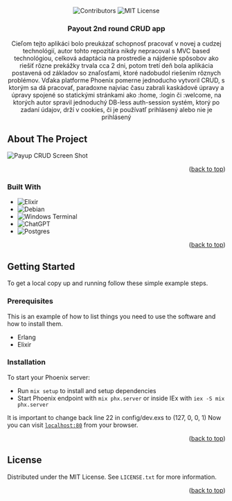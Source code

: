<a name="readme-top"></a>
<div align="center">


![Contributors](https://img.shields.io/github/contributors/brianmsk/payout.svg?style=for-the-badge)
![MIT License](https://img.shields.io/github/license/brianmsk/payout.svg?style=for-the-badge)



<h3 align="center">Payout 2nd round CRUD app</h3>

  <p align="center">
    Cieľom tejto aplikáci bolo preukázať schopnosť pracovať v novej a cudzej technológií, autor tohto repozitára nikdy nepracoval s MVC based technológiou,
    celková adaptácia na prostredie a nájdenie spôsobov ako riešiť rôzne prekážky trvala cca 2 dni, potom tretí deň bola aplikácia postavená od základov
    so znaľosťami, ktoré nadobudol riešením rôznych problémov. Vďaka platforme Phoenix pomerne jednoducho vytvoril CRUD, s ktorým sa dá pracovať, paradoxne najviac
    času zabrali kaskádové úpravy a úpravy spojené so statickými stránkami ako :home, :login či :welcome, na ktorých autor spravil jednoduchý DB-less auth-session
    systém, ktorý po zadaní údajov, drží v cookies, či je používatľ prihlásený alebo nie je prihlásený
  </p>
</div>

<!-- ABOUT THE PROJECT -->
## About The Project

![Payup CRUD Screen Shot](https://i.imgur.com/s4IRGrK.png)

<p align="right">(<a href="#readme-top">back to top</a>)</p>

### Built With

* ![Elixir](https://img.shields.io/badge/elixir-%234B275F.svg?style=for-the-badge&logo=elixir&logoColor=white)
* ![Debian](https://img.shields.io/badge/Debian-D70A53?style=for-the-badge&logo=debian&logoColor=white)
* ![Windows Terminal](https://img.shields.io/badge/Windows%20Terminal-%234D4D4D.svg?style=for-the-badge&logo=windows-terminal&logoColor=white)
* ![ChatGPT](https://img.shields.io/badge/chatGPT-74aa9c?style=for-the-badge&logo=openai&logoColor=white)
* ![Postgres](https://img.shields.io/badge/postgres-%23316192.svg?style=for-the-badge&logo=postgresql&logoColor=white)


<p align="right">(<a href="#readme-top">back to top</a>)</p>



<!-- GETTING STARTED -->
## Getting Started

To get a local copy up and running follow these simple example steps.

### Prerequisites

This is an example of how to list things you need to use the software and how to install them.
* Erlang
* Elixir

### Installation

To start your Phoenix server:

  * Run `mix setup` to install and setup dependencies
  * Start Phoenix endpoint with `mix phx.server` or inside IEx with `iex -S mix phx.server`

It is important to change back line 22 in config/dev.exs to (127, 0, 0, 1)
Now you can visit [`localhost:80`](http://localhost:80) from your browser.

<p align="right">(<a href="#readme-top">back to top</a>)</p>


<!-- LICENSE -->
## License

Distributed under the MIT License. See `LICENSE.txt` for more information.

<p align="right">(<a href="#readme-top">back to top</a>)</p>
